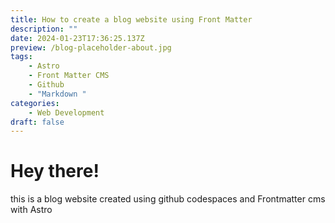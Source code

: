 ```yaml
---
title: How to create a blog website using Front Matter
description: ""
date: 2024-01-23T17:36:25.137Z
preview: /blog-placeholder-about.jpg
tags:
    - Astro
    - Front Matter CMS
    - Github
    - "Markdown "
categories:
    - Web Development
draft: false
---
```


# Hey there!

this is a blog website created using github codespaces and Frontmatter cms with Astro